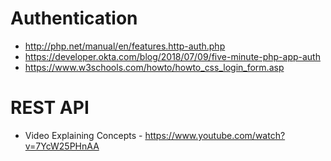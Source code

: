 # Authentication
* http://php.net/manual/en/features.http-auth.php
* https://developer.okta.com/blog/2018/07/09/five-minute-php-app-auth
* https://www.w3schools.com/howto/howto_css_login_form.asp

# REST API

* Video Explaining Concepts - https://www.youtube.com/watch?v=7YcW25PHnAA
